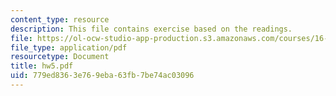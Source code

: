 ```yaml
---
content_type: resource
description: This file contains exercise based on the readings.
file: https://ol-ocw-studio-app-production.s3.amazonaws.com/courses/16-100-aerodynamics-fall-2005/779ed8363e769eba63fb7be74ac03096_hw5.pdf
file_type: application/pdf
resourcetype: Document
title: hw5.pdf
uid: 779ed836-3e76-9eba-63fb-7be74ac03096
---
```

